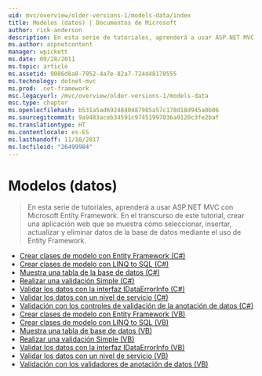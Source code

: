 ```yaml
---
uid: mvc/overview/older-versions-1/models-data/index
title: Modelos (datos) | Documentos de Microsoft
author: rick-anderson
description: En esta serie de tutoriales, aprenderá a usar ASP.NET MVC con Microsoft Entity Framework. En el transcurso de este tutorial, cree una aplicación web...
ms.author: aspnetcontent
manager: wpickett
ms.date: 09/28/2011
ms.topic: article
ms.assetid: 9086d8a8-7952-4a7e-82a7-724d48178555
ms.technology: dotnet-mvc
ms.prod: .net-framework
msc.legacyurl: /mvc/overview/older-versions-1/models-data
msc.type: chapter
ms.openlocfilehash: b531a5ad6924840487985a57c178d18d945a0b06
ms.sourcegitcommit: 9a9483aceb34591c97451997036a9120c3fe2baf
ms.translationtype: HT
ms.contentlocale: es-ES
ms.lasthandoff: 11/10/2017
ms.locfileid: "26499984"
---
```

<a name="models-data"></a>Modelos (datos)
====================
> En esta serie de tutoriales, aprenderá a usar ASP.NET MVC con Microsoft Entity Framework. En el transcurso de este tutorial, crear una aplicación web que se muestra cómo seleccionar, insertar, actualizar y eliminar datos de la base de datos mediante el uso de Entity Framework.


- [Crear clases de modelo con Entity Framework (C#)](creating-model-classes-with-the-entity-framework-cs.md)
- [Crear clases de modelo con LINQ to SQL (C#)](creating-model-classes-with-linq-to-sql-cs.md)
- [Muestra una tabla de la base de datos (C#)](displaying-a-table-of-database-data-cs.md)
- [Realizar una validación Simple (C#)](performing-simple-validation-cs.md)
- [Validar los datos con la interfaz IDataErrorInfo (C#)](validating-with-the-idataerrorinfo-interface-cs.md)
- [Validar los datos con un nivel de servicio (C#)](validating-with-a-service-layer-cs.md)
- [Validación con los controles de validación de la anotación de datos (C#)](validation-with-the-data-annotation-validators-cs.md)
- [Crear clases de modelo con Entity Framework (VB)](creating-model-classes-with-the-entity-framework-vb.md)
- [Crear clases de modelo con LINQ to SQL (VB)](creating-model-classes-with-linq-to-sql-vb.md)
- [Muestra una tabla de base de datos (VB)](displaying-a-table-of-database-data-vb.md)
- [Realizar una validación Simple (VB)](performing-simple-validation-vb.md)
- [Validar los datos con la interfaz IDataErrorInfo (VB)](validating-with-the-idataerrorinfo-interface-vb.md)
- [Validar los datos con un nivel de servicio (VB)](validating-with-a-service-layer-vb.md)
- [Validación con los validadores de anotación de datos (VB)](validation-with-the-data-annotation-validators-vb.md)
